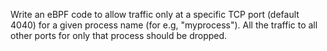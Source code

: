 Write an eBPF code to allow traffic only at a specific TCP port (default 4040) for a
given process name (for e.g, &quot;myprocess&quot;). All the traffic to all other ports for only
that process should be dropped.